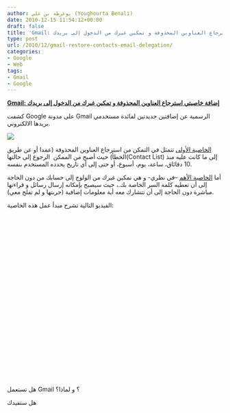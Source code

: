 ```yaml
---
author: يوغرطة بن علي (Youghourta Benali)
date: 2010-12-15 11:54:12+00:00
draft: false
title: 'Gmail: إضافة خاصيتي استرجاع العناوين المحذوفة و تمكين غيرك من الدخول إلى بريدك '
type: post
url: /2010/12/gmail-restore-contacts-email-delegation/
categories:
- Google
- Web
tags:
- Gmail
- Google
---
```


**[Gmail: إضافة خاصيتي استرجاع العناوين المحذوفة و تمكين غيرك من الدخول إلى بريدك](https://www.it-scoop.com/2010/12/gmail-restore-contacts-email-delegation)**




كشفت Google على مدونة Gmail الرسمية عن إضافتين جديدتين لفائدة مستخدمي بريدها الالكتروني.




[![](https://www.it-scoop.com/wp-content/uploads/2010/01/gmail_logo-e1263484332925-300x94.png)
](https://www.it-scoop.com/2010/12/gmail-restore-contacts-email-delegation)


[الخاصية الأولى](http://gmailblog.blogspot.com/2010/12/restore-your-contacts.html) تتمثل في التمكن من استرجاع العناوين المحذوفة (عمدا أو عن طريق الخطأ) حيث أصبح من الممكن  الرجوع إلى حالتها(Contact List) إلى ما كانت عليه منذ 10 دقائاق، ساعة، يوم، أسبوع، أو حتى إلى أي تاريخ يحدده المستخدم بنفسه.

أما [الخاصية الأهم](http://gmailblog.blogspot.com/2010/12/email-delegation-granting-access-to.html) –في نظري- و هي تمكين غيرك من الولوج إلى حسابك من دون الحاجة إلى أن تعطيه كلمة السر الخاصة بك.، حيث سيصبح بإمكانه إرسال رسائل و قراءتها مباشرة دون الحاجة إلى أن تتشارك معه أية معلومات إضافية (جربتها و لم تفلح معي).

الفيديو التالية تشرح مبدأ عمل هذه الخاصية:

<!-- more -->



<object classid="clsid:d27cdb6e-ae6d-11cf-96b8-444553540000" width="640" codebase="http://download.macromedia.com/pub/shockwave/cabs/flash/swflash.cab#version=6,0,40,0" height="385"><embed src="http://www.youtube.com/v/1I5Xq69E0M8?fs=1&hl=fr_FR&color1=0x5d1719&color2=0xcd311b" allowscriptaccess="always" height="385" width="640" allowfullscreen="true" type="application/x-shockwave-flash"></embed></object>

هل تستعمل Gmail ؟ و لماذا؟

هل ستفيدك

